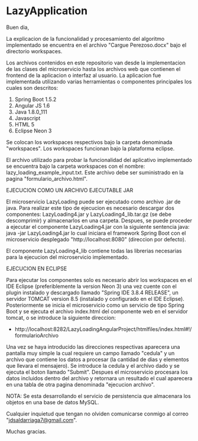 # LazyApplication

Buen dia,

La explicacion de la funcionalidad y procesamiento del algoritmo implementado se encuentra en el archivo "Cargue Perezoso.docx" bajo el directorio workspaces.

Los archivos contenidos en este repositorio van desde la implementacion de las clases del microservicio hasta los archivos web que contienen el frontend de la aplicacion o interfaz al usuario. La aplicacion fue implementada utilizando varias herramientas o componentes principales los cuales son descritos:

  1. Spring Boot 1.5.2
  2. Angular JS 1.6
  3. Java 1.8.0_111
  4. Javascript
  5. HTML 5
  6. Eclipse Neon 3
  
Se colocan los workspaces respectivos bajo la carpeta denominada "workspaces". Los workspaces funcionan bajo la plataforma eclipse. 

El archivo utilizado para probar la funcionalidad del aplicativo implementado se encuentra bajo la carpeta workspaces con el nombre: lazy_loading_example_input.txt. Este archivo debe ser suministrado en la pagina "formulario_archivo.html".

EJECUCION COMO UN ARCHIVO EJECUTABLE JAR

El microservicio LazyLoading puede ser ejecutado como archivo .jar de java. Para realizar este tipo de ejecucion es necesario descargar dos componentes: LazyLoading4.jar y LazyLoading4_lib.tar.gz (se debe descomprimir) y almacenarlos en una carpeta. Despues, se puede proceder a ejecutar el componente LazyLoading4.jar con la siguiente sentencia java: java -jar LazyLoading4.jar lo cual iniciara el framework Spring Boot con el microservicio desplegado "http://localhost:8080" (direccion por defecto).

El componente LazyLoading4_lib contiene todas las librerias necesarias para la ejecucion del microservicio implementado.

EJECUCION EN ECLIPSE
  
Para ejecutar los componentes solo es necesario abrir los workspaces en el IDE Eclipse (preferiblemente la version Neon 3) una vez cuente con el plugin instalado y descargado llamado "Spring IDE 3.8.4 RELEASE", un servidor TOMCAT version 8.5 (instalado y configurado en el IDE Eclipse). Posteriormente se inicia el microservicio como un servicio de tipo Spring Boot y se ejecuta el archivo index.html del componente web en el servidor tomcat, o se introduce la siguiente direccion:

  * http://localhost:8282/LazyLoadingAngularProject/htmlfiles/index.html#!/formularioArchivo
  
Una vez se haya introducido las direcciones respectivas aparecera una pantalla muy simple la cual requiere un campo llamado "cedula" y un archivo que contiene los datos a procesar (la cantidad de dias y elementos que llevara el mensajero). Se introduce la cedula y el archivo dado y se ejecuta el boton llamado "Submit". Despues el microservicio procesara los datos incluidos dentro del archivo y retornara un resultado el cual aparecera en una tabla de otra pagina denominada "ejecucion archivo".

NOTA: Se esta desarrollando el servicio de persistencia que almacenara los objetos en una base de datos MySQL.

Cualquier inquietud que tengan no olviden comunicarse conmigo al correo "jdsaldarriaga7@gmail.com".

Muchas gracias.
